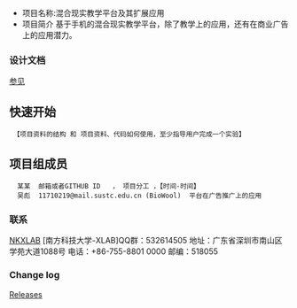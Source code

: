 * 项目名称:混合现实教学平台及其扩展应用
* 项目简介
       基于手机的混合现实教学平台，除了教学上的应用，还有在商业广告上的应用潜力。
### 设计文档 ###
[参见](https://github.com/SUSTC-XLAB/TEST//wiki)

## 快速开始
     【项目资料的结构 和 项目资料、代码如何使用，至少指导用户完成一个实验】

## 项目组成员
      某某  邮箱或者GITHUB ID   ， 项目分工 ，【时间-时间】
      吴彪  11710219@mail.sustc.edu.cn (BioWool)  平台在广告推广上的应用
### 联系 ###
[NKXLAB](https://github.com/NKXLAB)
    [南方科技大学-XLAB]QQ群：532614505
    地址：广东省深圳市南山区学苑大道1088号 
    电话：+86-755-8801 0000 
    邮编：518055 
    
### Change log ###

[Releases](https://github.com/SUSTC-XLAB/TEST//releases)
 

